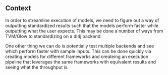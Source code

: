 Context
--------------

In order to streamline execution of models, we need to figure out a way of outputting standardized results
such that the models perform faster while outputting what the user expects.
This may be done a number of ways from TVM/Glow to standardizing on a dl4j backend.

One other thing we can do is potentially test multiple backends and see which perform faster
with sample inputs.
This can be done quickly via creating models for different frameworks and createing an execution pipeline that leverages
the same frameworks with equivalent results and seeing what the throughput is.
